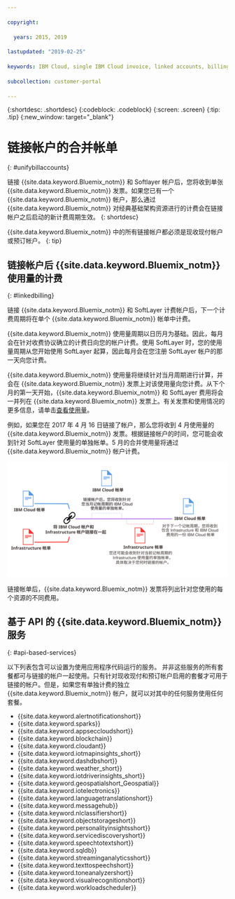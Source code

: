 ```yaml
---

copyright:

  years: 2015, 2019

lastupdated: "2019-02-25"

keywords: IBM Cloud, single IBM Cloud invoice, linked accounts, billing linked accounts 

subcollection: customer-portal

---
```


{:shortdesc: .shortdesc}
{:codeblock: .codeblock}
{:screen: .screen}
{:tip: .tip}
{:new_window: target="_blank"}


# 链接帐户的合并帐单
{: #unifybillaccounts}

链接 {{site.data.keyword.Bluemix_notm}} 和 Softlayer 帐户后，您将收到单张 {{site.data.keyword.Bluemix_notm}} 发票。如果您已有一个 {{site.data.keyword.Bluemix_notm}} 帐户，那么通过 {{site.data.keyword.Bluemix_notm}} 对经典基础架构资源进行的计费会在链接帐户之后启动的新计费周期生效。
{: shortdesc}

{{site.data.keyword.Bluemix_notm}} 中的所有链接帐户都必须是现收现付帐户或预订帐户。
{: tip}


## 链接帐户后 {{site.data.keyword.Bluemix_notm}} 使用量的计费
{: #linkedbilling}

链接 {{site.data.keyword.Bluemix_notm}} 和 SoftLayer 计费帐户后，下一个计费周期将在单个 {{site.data.keyword.Bluemix_notm}} 帐单中计费。

{{site.data.keyword.Bluemix_notm}} 使用量周期以日历月为基础。因此，每月会在针对收费协议确立的计费日向您的帐户计费。使用 SoftLayer 时，您的使用量周期从您开始使用 SoftLayer 起算，因此每月会在您注册 SoftLayer 帐户的那一天向您计费。

{{site.data.keyword.Bluemix_notm}} 使用量将继续针对当月周期进行计算，并会在 {{site.data.keyword.Bluemix_notm}} 发票上对该使用量向您计费。从下个月的第一天开始，{{site.data.keyword.Bluemix_notm}} 和 SoftLayer 费用将会一并列在 {{site.data.keyword.Bluemix_notm}} 发票上。有关发票和使用情况的更多信息，请单击[查看使用量](/docs/billing-usage?topic=billing-usage-viewingusage#viewingusage)。

例如，如果您在 2017 年 4 月 16 日链接了帐户，那么您将收到 4 月使用量的 {{site.data.keyword.Bluemix_notm}} 发票。根据链接帐户的时间，您可能会收到针对 SoftLayer 使用量的单独帐单。5 月的合并使用量将通过 {{site.data.keyword.Bluemix_notm}} 帐户计费。

![链接 IBM Cloud 和 SoftLayer 帐户摘要](images/IBMCloudSoftLayerBill.svg)

链接帐单后，{{site.data.keyword.Bluemix_notm}} 发票将列出针对您使用的每个资源的不同费用。

## 基于 API 的 {{site.data.keyword.Bluemix_notm}} 服务
{: #api-based-services}

以下列表包含可以设置为使用应用程序代码运行的服务。
并非这些服务的所有套餐都可与链接的帐户一起使用。只有针对现收现付和预订帐户启用的套餐才可用于链接的帐户。但是，如果您有单独计费的独立 {{site.data.keyword.Bluemix_notm}} 帐户，就可以对其中的任何服务使用任何套餐。

* {{site.data.keyword.alertnotificationshort}}
* {{site.data.keyword.sparks}}
* {{site.data.keyword.appseccloudshort}}
* {{site.data.keyword.blockchain}}
* {{site.data.keyword.cloudant}}
* {{site.data.keyword.iotmapinsights_short}}
* {{site.data.keyword.dashdbshort}}
* {{site.data.keyword.weather_short}}
* {{site.data.keyword.iotdriverinsights_short}}
* {{site.data.keyword.geospatialshort_Geospatial}}
* {{site.data.keyword.iotelectronics}}
* {{site.data.keyword.languagetranslationshort}}
* {{site.data.keyword.messagehub}}
* {{site.data.keyword.nlclassifiershort}}
* {{site.data.keyword.objectstorageshort}}
* {{site.data.keyword.personalityinsightsshort}}
* {{site.data.keyword.servicediscoveryshort}}
* {{site.data.keyword.speechtotextshort}}
* {{site.data.keyword.sqldb}}
* {{site.data.keyword.streaminganalyticsshort}}
* {{site.data.keyword.texttospeechshort}}
* {{site.data.keyword.toneanalyzershort}}
* {{site.data.keyword.visualrecognitionshort}}
* {{site.data.keyword.workloadscheduler}}
